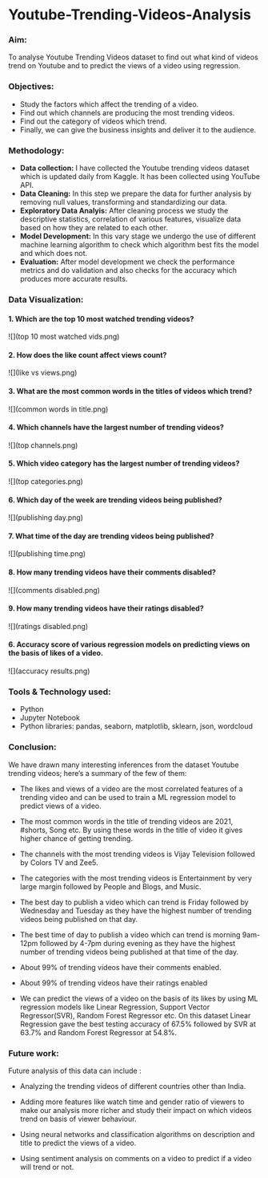 # Youtube-Trending-Videos-Analysis

### Aim: 
To analyse Youtube Trending Videos dataset to find out what kind of videos trend on Youtube and to predict the views of a video using regression. 
### Objectives:
- Study the factors which affect the trending of a video.
- Find out which channels are producing the most trending videos.
- Find out the category of videos which trend.
- Finally, we can give the business insights and deliver it to the audience.
### Methodology:
- **Data collection:** I have collected the Youtube trending videos dataset which is updated daily from Kaggle. It has been collected using YouTube API.
- **Data Cleaning:** In this step we prepare the data for further analysis by removing null values, transforming and standardizing our data.
- **Exploratory Data Analyis:** After cleaning process we study the descriptive statistics, correlation of various features, visualize data based on how they are related to each other.
- **Model Development:** In this vary stage we undergo the use of different machine learning algorithm to check which algorithm best fits the model and which does not.
- **Evaluation:** After model development we check the performance metrics and do validation and also checks for the accuracy which produces more accurate results.

### Data Visualization:
#### 1. Which are the top 10 most watched trending videos?
![](top 10 most watched vids.png)

#### 2. How does the like count affect views count?
![](like vs views.png)

#### 3. What are the most common words in the titles of videos which trend?
![](common words in title.png)


#### 4. Which channels have the largest number of trending videos?
![](top channels.png)


#### 5. Which video category has the largest number of trending videos?
![](top categories.png)


#### 6. Which day of the week are trending videos being published?
![](publishing day.png)


#### 7. What time of the day are trending videos being published?
![](publishing time.png)

#### 8. How many trending videos have their comments disabled?
![](comments disabled.png)

#### 9. How many trending videos have their ratings disabled?
![](ratings disabled.png)

#### 6. Accuracy score of various regression models on predicting views on the basis of likes of a video.
![](accuracy results.png)

### Tools & Technology used:
- Python
- Jupyter Notebook
- Python libraries: pandas, seaborn, matplotlib, sklearn, json, wordcloud 
### Conclusion:
We have drawn many interesting inferences from the dataset Youtube trending videos; here’s a summary of the few of them:

- The likes and views of a video are the most correlated features of a trending video and can be used to train a ML regression model to predict views of a video.

- The most common words in the title of trending videos are 2021, #shorts, Song etc. By using these words in the title of video it gives higher chance of getting trending.

- The channels with the most trending videos is Vijay Television followed by Colors TV and Zee5.

- The categories with the most trending videos is Entertainment by very large margin followed by People and Blogs, and Music.

- The best day to publish a video which can trend is Friday followed by Wednesday and Tuesday as they have the highest number of trending videos being published on that day.

- The best time of day to publish a video which can trend is morning 9am-12pm followed by 4-7pm during evening as they have the highest number of trending videos being published at that time of the day.

- About 99% of trending videos have their comments enabled.

- About 99% of trending videos have their ratings enabled

- We can predict the views of a video on the basis of its likes by using ML regression models like Linear Regression, Support Vector Regressor(SVR), Random Forest Regressor etc. On this dataset Linear Regression gave the best testing accuracy of 67.5% followed by SVR at 63.7% and Random Forest Regressor at 54.8%.
### Future work:
Future analysis of this data can include :

- Analyzing the trending videos of different countries other than India.

- Adding more features like watch time and gender ratio of viewers to make our analysis more richer and study their impact on which videos trend on basis of viewer behaviour.

- Using neural networks and classification algorithms on description and title to predict the views of a video.

- Using sentiment analysis on comments on a video to predict if a video will trend or not. 
